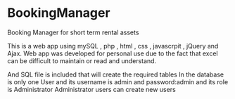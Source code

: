 # BookingManager
Booking Manager for short term rental assets

This is a web app using mySQL , php , html , css , javascrpit , jQuery and Ajax.
Web app was developed for personal use due to the fact that excel can be difficult to maintain or read and understand.

And SQL file is included that will create the required tables
In the database is only one User and its username is admin and password:admin and its role is Administrator
Administrator users can create new users
